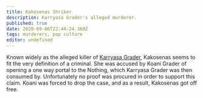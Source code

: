 ```yaml
---
title: Kakosenas Shriker
description: Karryasa Grader's alleged murderer.
published: true
date: 2020-09-06T22:44:24.360Z
tags: murderers, pop culture
editor: undefined
---
```


Known widely as the alleged killer of [Karryasa Grader](/historical-figures/karryasa_grader "wikilink"), Kakosenas seems to fit the very definition of a criminal. She was accused by Koani Grader of opening a one way portal to the Nothing, which Karryasa Grader was then consumed by. Unfortunately no proof was procured in order to support this claim. Koani was forced to drop the case, and as a result, Kakosenas got off free.